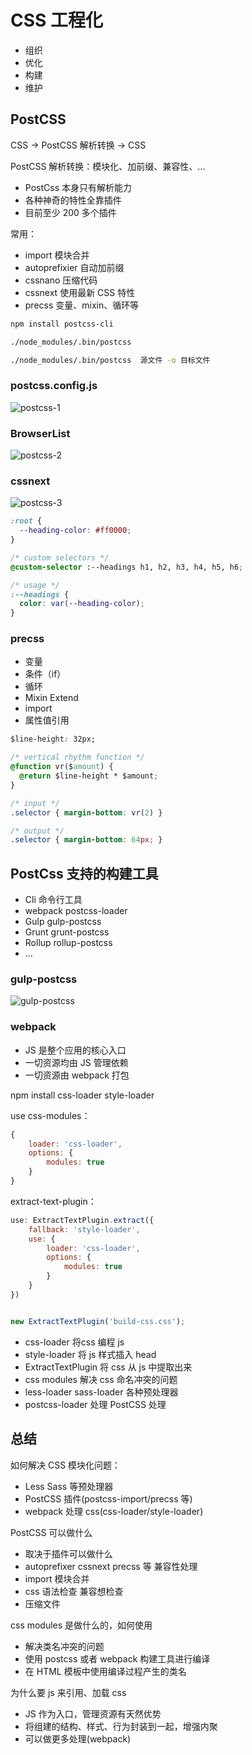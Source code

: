 # CSS 工程化

- 组织
- 优化
- 构建
- 维护

## PostCSS

CSS -> PostCSS 解析转换 -> CSS

PostCSS 解析转换：模块化、加前缀、兼容性、...

- PostCss 本身只有解析能力
- 各种神奇的特性全靠插件
- 目前至少 200 多个插件

常用：

- import 模块合并
- autoprefixier 自动加前缀
- cssnano 压缩代码
- cssnext 使用最新 CSS 特性
- precss 变量、mixin、循环等

```bash
npm install postcss-cli

./node_modules/.bin/postcss

./node_modules/.bin/postcss  源文件 -o 目标文件
```

### postcss.config.js

![postcss-1](./img/postcss-1.png)

### BrowserList

![postcss-2](./img/postcss-2.png)

### cssnext

![postcss-3](./img/postcss-3.png)

```css
:root {
  --heading-color: #ff0000;
}

/* custom selectors */
@custom-selector :--headings h1, h2, h3, h4, h5, h6;

/* usage */
:--headings {
  color: var(--heading-color);
}
```

### precss

- 变量
- 条件（if）
- 循环
- Mixin Extend
- import
- 属性值引用

```css
$line-height: 32px;

/* vertical rhythm function */
@function vr($amount) {
  @return $line-height * $amount;
}

/* input */
.selector { margin-bottom: vr(2) }

/* output */
.selector { margin-bottom: 64px; }
```

## PostCss 支持的构建工具

- Cli 命令行工具
- webpack postcss-loader
- Gulp gulp-postcss
- Grunt grunt-postcss
- Rollup rollup-postcss
- ...

### gulp-postcss

![gulp-postcss](./img/gulp-postcss.png)

### webpack

- JS 是整个应用的核心入口
- 一切资源均由 JS 管理依赖
- 一切资源由 webpack 打包

npm install css-loader style-loader

use css-modules：

```js
{
    loader: 'css-loader',
    options: {
        modules: true
    }
}
```

extract-text-plugin：

```js
use: ExtractTextPlugin.extract({
    fallback: 'style-loader',
    use: {
        loader: 'css-loader',
        options: {
            modules: true
        }
    }
})


new ExtractTextPlugin('build-css.css');
```

- css-loader 将css 编程 js
- style-loader 将 js 样式插入 head
- ExtractTextPlugin 将 css 从 js 中提取出来
- css modules 解决 css 命名冲突的问题
- less-loader sass-loader 各种预处理器
- postcss-loader 处理 PostCSS 处理

## 总结

如何解决 CSS 模块化问题：

- Less Sass 等预处理器
- PostCSS 插件(postcss-import/precss 等)
- webpack 处理 css(css-loader/style-loader)

PostCSS 可以做什么

- 取决于插件可以做什么
- autoprefixer cssnext precss 等 兼容性处理
- import 模块合并
- css 语法检查  兼容想检查
- 压缩文件

css modules 是做什么的，如何使用

- 解决类名冲突的问题
- 使用 postcss 或者 webpack 构建工具进行编译
- 在 HTML 模板中使用编译过程产生的类名

为什么要 js 来引用、加载 css

- JS 作为入口，管理资源有天然优势
- 将组建的结构、样式、行为封装到一起，增强内聚
- 可以做更多处理(webpack)
